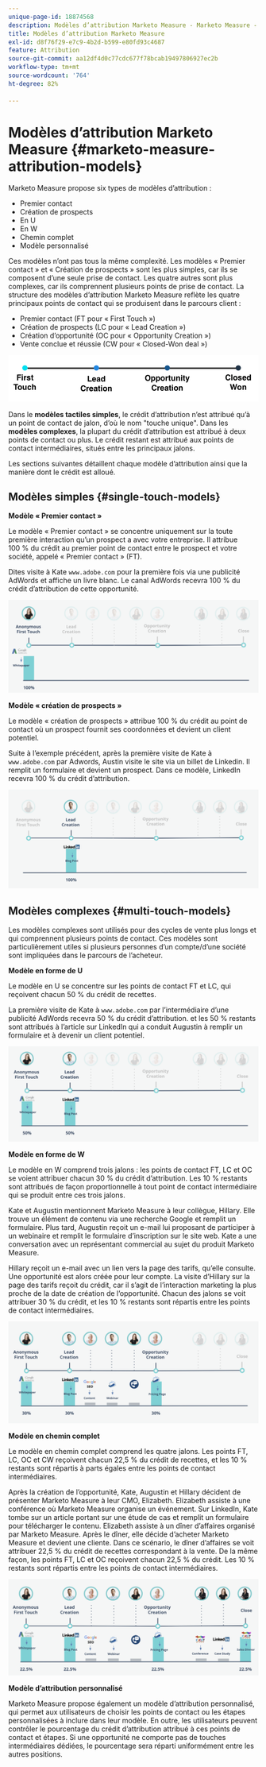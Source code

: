```yaml
---
unique-page-id: 18874568
description: Modèles d’attribution Marketo Measure - Marketo Measure - Documentation du produit
title: Modèles d’attribution Marketo Measure
exl-id: d8f76f29-e7c9-4b2d-b599-e80fd93c4687
feature: Attribution
source-git-commit: aa12df4d0c77cdc677f78bcab19497806927ec2b
workflow-type: tm+mt
source-wordcount: '764'
ht-degree: 82%

---
```


# Modèles d’attribution Marketo Measure {#marketo-measure-attribution-models}

Marketo Measure propose six types de modèles d’attribution :

* Premier contact
* Création de prospects
* En U
* En W
* Chemin complet
* Modèle personnalisé

Ces modèles n’ont pas tous la même complexité. Les modèles « Premier contact » et « Création de prospects » sont les plus simples, car ils se composent d’une seule prise de contact. Les quatre autres sont plus complexes, car ils comprennent plusieurs points de prise de contact. La structure des modèles d’attribution Marketo Measure reflète les quatre principaux points de contact qui se produisent dans le parcours client :

* Premier contact (FT pour « First Touch »)
* Création de prospects (LC pour « Lead Creation »)
* Création d’opportunité (OC pour « Opportunity Creation »)
* Vente conclue et réussie (CW pour « Closed-Won deal »)

![](assets/1-1.png)

Dans le **modèles tactiles simples**, le crédit d’attribution n’est attribué qu’à un point de contact de jalon, d’où le nom &quot;touche unique&quot;.
Dans les **modèles complexes**, la plupart du crédit d’attribution est attribué à deux points de contact ou plus. Le crédit restant est attribué aux points de contact intermédiaires, situés entre les principaux jalons.

Les sections suivantes détaillent chaque modèle d’attribution ainsi que la manière dont le crédit est alloué.

## Modèles simples {#single-touch-models}

**Modèle « Premier contact »**

Le modèle « Premier contact » se concentre uniquement sur la toute première interaction qu’un prospect a avec votre entreprise. Il attribue 100 % du crédit au premier point de contact entre le prospect et votre société, appelé « Premier contact » (FT).

Dites visite à Kate `www.adobe.com` pour la première fois via une publicité AdWords et affiche un livre blanc. Le canal AdWords recevra 100 % du crédit d’attribution de cette opportunité.

![](assets/2.png)

**Modèle « création de prospects »**

Le modèle « création de prospects » attribue 100 % du crédit au point de contact où un prospect fournit ses coordonnées et devient un client potentiel.

Suite à l’exemple précédent, après la première visite de Kate à `www.adobe.com` par Adwords, Austin visite le site via un billet de Linkedin. Il remplit un formulaire et devient un prospect. Dans ce modèle, LinkedIn recevra 100 % du crédit d’attribution.

![](assets/3.png)

## Modèles complexes {#multi-touch-models}

Les modèles complexes sont utilisés pour des cycles de vente plus longs et qui comprennent plusieurs points de contact. Ces modèles sont particulièrement utiles si plusieurs personnes d’un compte/d’une société sont impliquées dans le parcours de l’acheteur.

**Modèle en forme de U**

Le modèle en U se concentre sur les points de contact FT et LC, qui reçoivent chacun 50 % du crédit de recettes.

La première visite de Kate à `www.adobe.com` par l’intermédiaire d’une publicité AdWords recevra 50 % du crédit d’attribution. et les 50 % restants sont attribués à l’article sur LinkedIn qui a conduit Augustin à remplir un formulaire et à devenir un client potentiel.

![](assets/4.png)

**Modèle en forme de W**

Le modèle en W comprend trois jalons : les points de contact FT, LC et OC se voient attribuer chacun 30 % du crédit d’attribution. Les 10 % restants sont attribués de façon proportionnelle à tout point de contact intermédiaire qui se produit entre ces trois jalons.

Kate et Augustin mentionnent Marketo Measure à leur collègue, Hillary. Elle trouve un élément de contenu via une recherche Google et remplit un formulaire. Plus tard, Augustin reçoit un e-mail lui proposant de participer à un webinaire et remplit le formulaire d’inscription sur le site web. Kate a une conversation avec un représentant commercial au sujet du produit Marketo Measure.

Hillary reçoit un e-mail avec un lien vers la page des tarifs, qu’elle consulte. Une opportunité est alors créée pour leur compte. La visite d’Hillary sur la page des tarifs reçoit du crédit, car il s’agit de l’interaction marketing la plus proche de la date de création de l’opportunité. Chacun des jalons se voit attribuer 30 % du crédit, et les 10 % restants sont répartis entre les points de contact intermédiaires.

![](assets/5.png)

**Modèle en chemin complet**

Le modèle en chemin complet comprend les quatre jalons. Les points FT, LC, OC et CW reçoivent chacun 22,5 % du crédit de recettes, et les 10 % restants sont répartis à parts égales entre les points de contact intermédiaires.

Après la création de l’opportunité, Kate, Augustin et Hillary décident de présenter Marketo Measure à leur CMO, Elizabeth. Elizabeth assiste à une conférence où Marketo Measure organise un événement. Sur LinkedIn, Kate tombe sur un article portant sur une étude de cas et remplit un formulaire pour télécharger le contenu. Elizabeth assiste à un dîner d’affaires organisé par Marketo Measure. Après le dîner, elle décide d’acheter Marketo Measure et devient une cliente. Dans ce scénario, le dîner d’affaires se voit attribuer 22,5 % du crédit de recettes correspondant à la vente. De la même façon, les points FT, LC et OC reçoivent chacun 22,5 % du crédit. Les 10 % restants sont répartis entre les points de contact intermédiaires.

![](assets/6.png)

**Modèle d’attribution personnalisé**

Marketo Measure propose également un modèle d’attribution personnalisé, qui permet aux utilisateurs de choisir les points de contact ou les étapes personnalisées à inclure dans leur modèle. En outre, les utilisateurs peuvent contrôler le pourcentage du crédit d’attribution attribué à ces points de contact et étapes. Si une opportunité ne comporte pas de touches intermédiaires dédiées, le pourcentage sera réparti uniformément entre les autres positions.
